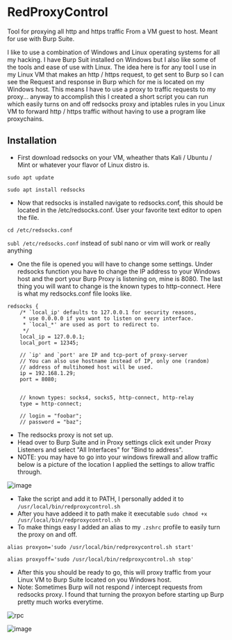 # RedProxyControl
Tool for proxying all http and https traffic From a VM guest to host. Meant for use with Burp Suite.

I like to use a combination of Windows and Linux operating systems for all my hacking. I have Burp Suit installed on Windows but I also like some of the tools and ease of use with Linux. The idea here is for any tool I use in my Linux VM that makes an http / https request, to get sent to Burp so I can see the Request and response in Burp which for me is located on my Windows host. This means I have to use a proxy to traffic requests to my proxy... anyway to accomplish this I created a short script you can run which easily turns on and off redsocks proxy and iptables rules in you Linux VM to forward http / https traffic without having to use a program like proxychains.

## Installation  

- First download redsocks on your VM, wheather thats Kali / Ubuntu / Mint or whatever your flavor of Linux distro is.

`sudo apt update`

`sudo apt install redsocks`

 - Now that redsocks is installed navigate to redsocks.conf, this should be located in the /etc/redsocks.conf. User your favorite text editor to open the file.

`cd /etc/redsocks.conf`

`subl /etc/redsocks.conf` instead of subl nano or vim will work or really anything

- One the file is opened you will have to change some settings. Under redsocks function you have to change the IP address to your Windows host and the port your Burp Proxy is listening on, mine is 8080. The last thing you will want to change is the known types to http-connect. Here is what my redsocks.conf file looks like.

```
redsocks {
	/* `local_ip' defaults to 127.0.0.1 for security reasons,
	 * use 0.0.0.0 if you want to listen on every interface.
	 * `local_*' are used as port to redirect to.
	 */
	local_ip = 127.0.0.1;
	local_port = 12345;

	// `ip' and `port' are IP and tcp-port of proxy-server
	// You can also use hostname instead of IP, only one (random)
	// address of multihomed host will be used.
	ip = 192.168.1.29;
	port = 8080;


	// known types: socks4, socks5, http-connect, http-relay
	type = http-connect;

	// login = "foobar";
	// password = "baz";
```

- The redsocks proxy is not set up.
- Head over to Burp Suite and in Proxy settings click exit under Proxy Listeners and select "All Interfaces" for "Bind to address".
- NOTE: you may have to go into your windows firewall and allow traffic below is a picture of the location I applied the settings to allow traffic through.
  
![image](https://github.com/AlbertL7/RedProxyControl/assets/71300144/fca8f3aa-a699-4e17-853c-07c61585608d)

- Take the script and add it to PATH, I personally added it to `/usr/local/bin/redproxycontrol.sh`
- After you have addeed it to path make it executable `sudo chmod +x /usr/local/bin/redproxycontrol.sh`
- To make things easy I added an alias to my `.zshrc` profile to easily turn the proxy on and off.

`alias proxyon='sudo /usr/local/bin/redproxycontrol.sh start'`

`alias proxyoff='sudo /usr/local/bin/redproxycontrol.sh stop'` 

- After this you should be ready to go, this will proxy traffic from your Linux VM to Burp Suite located on you Windows host.
- Note: Sometimes Burp will not respond / intercept requests from redsocks proxy. I found that turning the proxyon before starting up Burp pretty much works everytime. 
  
![rpc](https://github.com/AlbertL7/RedProxyControl/assets/71300144/758d1cf5-be08-4c52-bcf6-6bfb630d06d7)

![image](https://github.com/AlbertL7/RedProxyControl/assets/71300144/0a2503e1-9100-44df-81ed-40774cd44b89)



